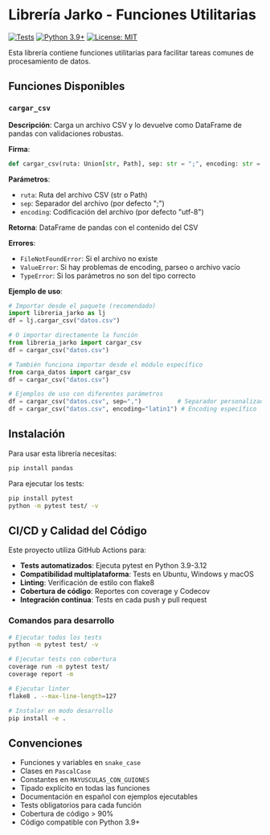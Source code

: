 # Librería Jarko - Funciones Utilitarias

[![Tests](https://github.com/jarkillo/libreria_jarko/actions/workflows/python-tests.yml/badge.svg)](https://github.com/USUARIO/libreria_jarko/actions/workflows/python-tests.yml)
[![Python 3.9+](https://img.shields.io/badge/python-3.9+-blue.svg)](https://www.python.org/downloads/)
[![License: MIT](https://img.shields.io/badge/License-MIT-yellow.svg)](https://opensource.org/licenses/MIT)

Esta librería contiene funciones utilitarias para facilitar tareas comunes de procesamiento de datos.

## Funciones Disponibles

### `cargar_csv`

**Descripción**: Carga un archivo CSV y lo devuelve como DataFrame de pandas con validaciones robustas.

**Firma**: 
```python
def cargar_csv(ruta: Union[str, Path], sep: str = ";", encoding: str = "utf-8") -> pd.DataFrame
```

**Parámetros**:
- `ruta`: Ruta del archivo CSV (str o Path)
- `sep`: Separador del archivo (por defecto ";")
- `encoding`: Codificación del archivo (por defecto "utf-8")

**Retorna**: DataFrame de pandas con el contenido del CSV

**Errores**:
- `FileNotFoundError`: Si el archivo no existe
- `ValueError`: Si hay problemas de encoding, parseo o archivo vacío
- `TypeError`: Si los parámetros no son del tipo correcto

**Ejemplo de uso**:
```python
# Importar desde el paquete (recomendado)
import libreria_jarko as lj
df = lj.cargar_csv("datos.csv")

# O importar directamente la función
from libreria_jarko import cargar_csv
df = cargar_csv("datos.csv")

# También funciona importar desde el módulo específico
from carga_datos import cargar_csv
df = cargar_csv("datos.csv")

# Ejemplos de uso con diferentes parámetros
df = cargar_csv("datos.csv", sep=",")          # Separador personalizado
df = cargar_csv("datos.csv", encoding="latin1") # Encoding específico
```

## Instalación

Para usar esta librería necesitas:
```bash
pip install pandas
```

Para ejecutar los tests:
```bash
pip install pytest
python -m pytest test/ -v
```

## CI/CD y Calidad del Código

Este proyecto utiliza GitHub Actions para:

- **Tests automatizados**: Ejecuta pytest en Python 3.9-3.12
- **Compatibilidad multiplataforma**: Tests en Ubuntu, Windows y macOS
- **Linting**: Verificación de estilo con flake8
- **Cobertura de código**: Reportes con coverage y Codecov
- **Integración continua**: Tests en cada push y pull request

### Comandos para desarrollo

```bash
# Ejecutar todos los tests
python -m pytest test/ -v

# Ejecutar tests con cobertura
coverage run -m pytest test/
coverage report -m

# Ejecutar linter
flake8 . --max-line-length=127

# Instalar en modo desarrollo
pip install -e .
```

## Convenciones

- Funciones y variables en `snake_case`
- Clases en `PascalCase`
- Constantes en `MAYUSCULAS_CON_GUIONES`
- Tipado explícito en todas las funciones
- Documentación en español con ejemplos ejecutables
- Tests obligatorios para cada función
- Cobertura de código > 90%
- Código compatible con Python 3.9+ 
